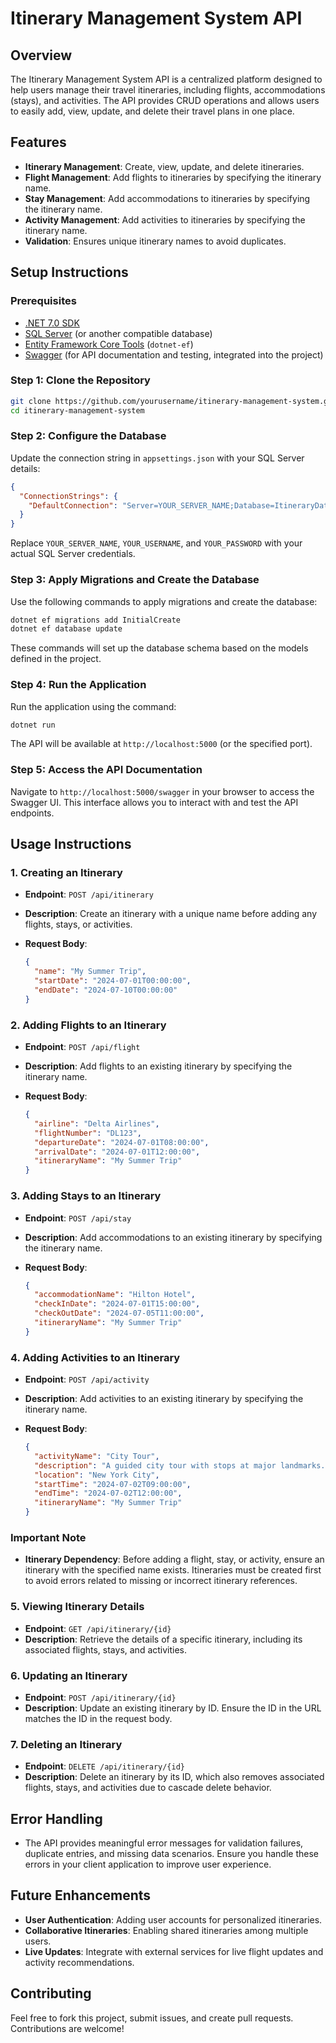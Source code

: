 
# Itinerary Management System API

## Overview

The Itinerary Management System API is a centralized platform designed to help users manage their travel itineraries, including flights, accommodations (stays), and activities. The API provides CRUD operations and allows users to easily add, view, update, and delete their travel plans in one place.

## Features

- **Itinerary Management**: Create, view, update, and delete itineraries.
- **Flight Management**: Add flights to itineraries by specifying the itinerary name.
- **Stay Management**: Add accommodations to itineraries by specifying the itinerary name.
- **Activity Management**: Add activities to itineraries by specifying the itinerary name.
- **Validation**: Ensures unique itinerary names to avoid duplicates.

## Setup Instructions

### Prerequisites

- [.NET 7.0 SDK](https://dotnet.microsoft.com/download/dotnet/7.0)
- [SQL Server](https://www.microsoft.com/en-us/sql-server/sql-server-downloads) (or another compatible database)
- [Entity Framework Core Tools](https://docs.microsoft.com/en-us/ef/core/cli/dotnet) (`dotnet-ef`)
- [Swagger](https://swagger.io/) (for API documentation and testing, integrated into the project)

### Step 1: Clone the Repository

```bash
git clone https://github.com/yourusername/itinerary-management-system.git
cd itinerary-management-system
```

### Step 2: Configure the Database

Update the connection string in `appsettings.json` with your SQL Server details:

```json
{
  "ConnectionStrings": {
    "DefaultConnection": "Server=YOUR_SERVER_NAME;Database=ItineraryDatabase;User Id=YOUR_USERNAME;Password=YOUR_PASSWORD;TrustServerCertificate=True;"
  }
}
```

Replace `YOUR_SERVER_NAME`, `YOUR_USERNAME`, and `YOUR_PASSWORD` with your actual SQL Server credentials.

### Step 3: Apply Migrations and Create the Database

Use the following commands to apply migrations and create the database:

```bash
dotnet ef migrations add InitialCreate
dotnet ef database update
```

These commands will set up the database schema based on the models defined in the project.

### Step 4: Run the Application

Run the application using the command:

```bash
dotnet run
```

The API will be available at `http://localhost:5000` (or the specified port).

### Step 5: Access the API Documentation

Navigate to `http://localhost:5000/swagger` in your browser to access the Swagger UI. This interface allows you to interact with and test the API endpoints.

## Usage Instructions

### 1. Creating an Itinerary

- **Endpoint**: `POST /api/itinerary`
- **Description**: Create an itinerary with a unique name before adding any flights, stays, or activities.
- **Request Body**:
  
  ```json
  {
    "name": "My Summer Trip",
    "startDate": "2024-07-01T00:00:00",
    "endDate": "2024-07-10T00:00:00"
  }
  ```

### 2. Adding Flights to an Itinerary

- **Endpoint**: `POST /api/flight`
- **Description**: Add flights to an existing itinerary by specifying the itinerary name.
- **Request Body**:

  ```json
  {
    "airline": "Delta Airlines",
    "flightNumber": "DL123",
    "departureDate": "2024-07-01T08:00:00",
    "arrivalDate": "2024-07-01T12:00:00",
    "itineraryName": "My Summer Trip"
  }
  ```

### 3. Adding Stays to an Itinerary

- **Endpoint**: `POST /api/stay`
- **Description**: Add accommodations to an existing itinerary by specifying the itinerary name.
- **Request Body**:

  ```json
  {
    "accommodationName": "Hilton Hotel",
    "checkInDate": "2024-07-01T15:00:00",
    "checkOutDate": "2024-07-05T11:00:00",
    "itineraryName": "My Summer Trip"
  }
  ```

### 4. Adding Activities to an Itinerary

- **Endpoint**: `POST /api/activity`
- **Description**: Add activities to an existing itinerary by specifying the itinerary name.
- **Request Body**:

  ```json
  {
    "activityName": "City Tour",
    "description": "A guided city tour with stops at major landmarks.",
    "location": "New York City",
    "startTime": "2024-07-02T09:00:00",
    "endTime": "2024-07-02T12:00:00",
    "itineraryName": "My Summer Trip"
  }
  ```

### Important Note
- **Itinerary Dependency**: Before adding a flight, stay, or activity, ensure an itinerary with the specified name exists. Itineraries must be created first to avoid errors related to missing or incorrect itinerary references.

### 5. Viewing Itinerary Details

- **Endpoint**: `GET /api/itinerary/{id}`
- **Description**: Retrieve the details of a specific itinerary, including its associated flights, stays, and activities.
  
### 6. Updating an Itinerary

- **Endpoint**: `POST /api/itinerary/{id}`
- **Description**: Update an existing itinerary by ID. Ensure the ID in the URL matches the ID in the request body.

### 7. Deleting an Itinerary

- **Endpoint**: `DELETE /api/itinerary/{id}`
- **Description**: Delete an itinerary by its ID, which also removes associated flights, stays, and activities due to cascade delete behavior.

## Error Handling

- The API provides meaningful error messages for validation failures, duplicate entries, and missing data scenarios. Ensure you handle these errors in your client application to improve user experience.

## Future Enhancements

- **User Authentication**: Adding user accounts for personalized itineraries.
- **Collaborative Itineraries**: Enabling shared itineraries among multiple users.
- **Live Updates**: Integrate with external services for live flight updates and activity recommendations.

## Contributing

Feel free to fork this project, submit issues, and create pull requests. Contributions are welcome!
